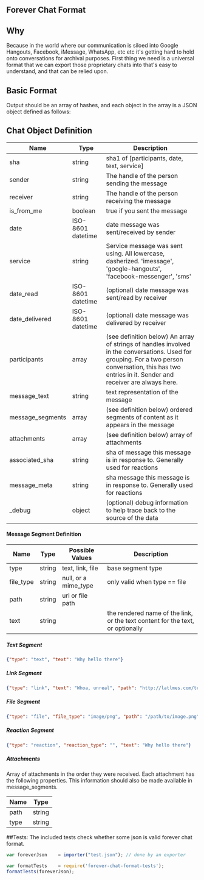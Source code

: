 ## Forever Chat Format



## Why

Because in the world where our communication is siloed into Google Hangouts, Facebook, iMessage, WhatsApp, etc etc it's getting hard to hold onto conversations for archival purposes. First thing we need is a universal format that we can export those proprietary chats into that's easy to understand, and that can be relied upon.

## Basic Format

Output should be an array of hashes, and each object in the array is a JSON object defined as follows:

## Chat Object Definition

Name              | Type              | Description
-----------       | -------           |   -------------
sha               | string            | sha1 of [participants, date, text, service]
sender            | string            | The handle of the person sending the message
receiver          | string            | The handle of the person receiving the message
is_from_me        | boolean           | true if you sent the message
date              | ISO-8601 datetime | date message was sent/received by sender
service           | string            | Service message was sent using. All lowercase, dasherized. 'imessage', 'google-hangouts', 'facebook-messenger', 'sms'
date_read         | ISO-8601 datetime | (optional) date message was sent/read by receiver
date_delivered    | ISO-8601 datetime | (optional) date message was delivered by receiver
participants      | array             | (see definition below) An array of strings of handles involved in the conversations. Used for grouping. For a two person conversation, this has two entries in it. Sender and receiver are always here.
message_text      | string            | text representation of the message
message_segments  | array             | (see definition below) ordered segments of content as it appears in the message
attachments       | array             | (see definition below) array of attachments
associated_sha    | string            | sha of message this message is in response to. Generally used for reactions
message_meta      | string            | sha message this message is in response to. Generally used for reactions
\_debug           | object            | (optional) debug information to help trace back to the source of the data


#### Message Segment Definition

Name        |  Type      |  Possible Values    | Description
----------- |  -------   |  -----------------  | -------------
type        | string     |  text, link, file   | base segment type
file_type   | string     |  null, or a mime_type | only valid when type == file
path        | string     |  url or file path  |  
text        | string     |                    | the rendered name of the link, or the text content for the text, or optionally


##### Text Segment
```json
{"type": "text", "text": "Why hello there"}
```
##### Link Segment
```json
{"type": "link", "text": "Whoa, unreal", "path": "http://latlmes.com/technology/why-we-need-a-new-chat-format-1"}
```
##### File Segment
```json
{"type": "file", "file_type": "image/png", "path": "/path/to/image.png"}
```
##### Reaction Segment
```json
{"type": "reaction", "reaction_type": "", "text": "Why hello there"}
```

##### Attachments
Array of attachments in the order they were received. Each attachment has the following properties. This information
should also be made available in message_segments.

Name        |  Type     
----------- |  -------  
path        | string    
type        | string    


##Tests:
The included tests check whether some json is valid forever chat format.
```javascript
var foreverJson    = importer("test.json"); // done by an exporter

var formatTests    = require('forever-chat-format-tests');
formatTests(foreverJson);
```
